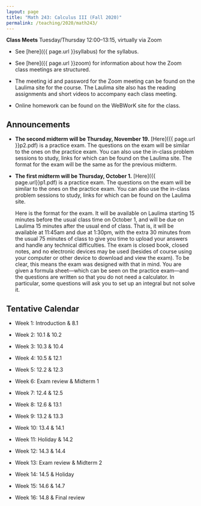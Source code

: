 ```yaml
---
layout: page
title: "Math 243: Calculus III (Fall 2020)"
permalink: /teaching/2020/math243/
---
```


**Class Meets** Tuesday/Thursday 12:00–13:15, virtually via Zoom

* See [here]({{ page.url }}syllabus) for the syllabus. 

* See [here]({{ page.url }}zoom) for information about how the Zoom class meetings are structured. 

* The meeting id and password for the Zoom meeting can be found on the Laulima site for the course. The Laulima site also has the reading assignments and short videos to accompany each class meeting.

* Online homework can be found on the WeBWorK site for the class.

Announcements
-------------

* **The second midterm will be Thursday, November 19.** [Here]({{ page.url }}p2.pdf) is a practice exam. The questions on the exam will be similar to the ones on the practice exam. You can also use the in-class problem sessions to study, links for which can be found on the Laulima site. The format for the exam will be the same as for the previous midterm.

* **The first midterm will be Thursday, October 1.** [Here]({{ page.url}}p1.pdf) is a practice exam. The questions on the exam will be similar to the ones on the practice exam. You can also use the in-class problem sessions to study, links for which can be found on the Laulima site. 

    Here is the format for the exam. It will be available on Laulima starting 15 minutes before the usual class time on October 1, and will be due on Laulima 15 minutes after the usual end of class. That is, it will be available at 11:45am and due at 1:30pm, with the extra 30 minutes from the usual 75 minutes of class to give you time to upload your answers and handle any technical difficulties. The exam is closed book, closed notes, and no electronic devices may be used (besides of course using your computer or other device to download and view the exam). To be clear, this means the exam was designed with that in mind. You are given a formula sheet—which can be seen on the practice exam—and the questions are written so that you do not need a calculator. In particular, some questions will ask you to set up an integral but not solve it.

Tentative Calendar
---------

* Week 1: Introduction & 8.1 

* Week 2: 10.1 & 10.2

* Week 3: 10.3 & 10.4

* Week 4: 10.5 & 12.1

* Week 5: 12.2 & 12.3

* Week 6: Exam review & Midterm 1

* Week 7: 12.4 & 12.5

* Week 8: 12.6 & 13.1

* Week 9: 13.2 & 13.3

* Week 10: 13.4 & 14.1

* Week 11: Holiday & 14.2

* Week 12: 14.3 & 14.4

* Week 13: Exam review & Midterm 2

* Week 14: 14.5 & Holiday

* Week 15: 14.6 & 14.7

* Week 16: 14.8 & Final review




